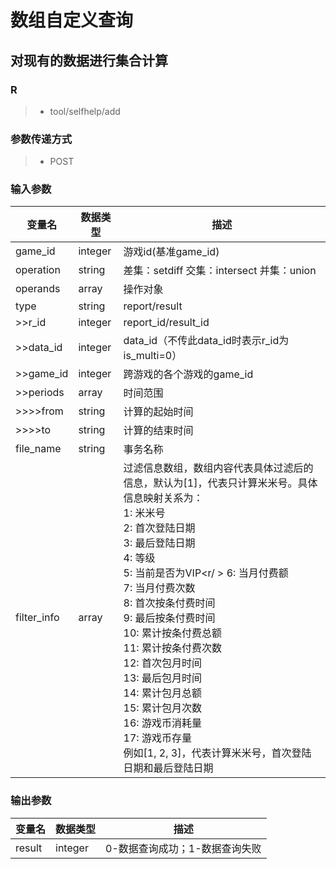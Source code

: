 # 数组自定义查询
## 对现有的数据进行集合计算
### R
> * tool/selfhelp/add
### 参数传递方式
> * POST
### 输入参数
| 变量名       | 数据类型         | 描述 |
|--------------|-----------------|------|
| game_id    | integer      | 游戏id(基准game_id)   |
| operation  | string    | 差集：setdiff  交集：intersect  并集：union   |
| operands      | array         | 操作对象   |
| type | string | report/result | 		
| \>>r_id | integer | report_id/result_id |
| \>>data_id | integer | data_id（不传此data_id时表示r_id为is_multi=0） |
| \>>game_id | integer | 跨游戏的各个游戏的game_id |
| \>>periods | array | 时间范围 |
| \>>>>from | string | 计算的起始时间 |
| \>>>>to | string | 计算的结束时间 |
| file_name      | string	         | 事务名称   |
| filter_info | array | 过滤信息数组，数组内容代表具体过滤后的信息，默认为[1]，代表只计算米米号。具体信息映射关系为：<br/> 1: 米米号<br/> 2: 首次登陆日期<br/> 3: 最后登陆日期<br/> 4: 等级<br/> 5: 当前是否为VIP<r/ > 6: 当月付费额<br/> 7: 当月付费次数<br/> 8: 首次按条付费时间<br/> 9: 最后按条付费时间<br/> 10: 累计按条付费总额<br/> 11: 累计按条付费次数<br/> 12: 首次包月时间<br/> 13: 最后包月时间<br/> 14: 累计包月总额<br/> 15: 累计包月次数<br/> 16: 游戏币消耗量<br/> 17: 游戏币存量<br/> 例如[1, 2, 3]，代表计算米米号，首次登陆日期和最后登陆日期 |
### 输出参数
| 变量名       | 数据类型         | 描述 |
|--------------|-----------------|------|
| result    | integer      | 0-数据查询成功；1-数据查询失败   |
